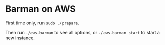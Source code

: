 # Barman on AWS
First time only, run `sudo ./prepare`.

Then run `./aws-barman` to see all options, or `./aws-barman start` to start a
new instance.
